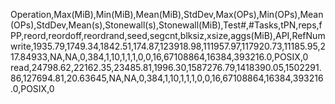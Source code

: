 Operation,Max(MiB),Min(MiB),Mean(MiB),StdDev,Max(OPs),Min(OPs),Mean(OPs),StdDev,Mean(s),Stonewall(s),Stonewall(MiB),Test#,#Tasks,tPN,reps,fPP,reord,reordoff,reordrand,seed,segcnt,blksiz,xsize,aggs(MiB),API,RefNum
write,1935.79,1749.34,1842.51,174.87,123918.98,111957.97,117920.73,11185.95,217.84933,NA,NA,0,384,1,10,1,1,1,0,0,16,67108864,16384,393216.0,POSIX,0
read,24798.62,22162.35,23485.81,1996.30,1587276.79,1418390.05,1502291.86,127694.81,20.63645,NA,NA,0,384,1,10,1,1,1,0,0,16,67108864,16384,393216.0,POSIX,0
